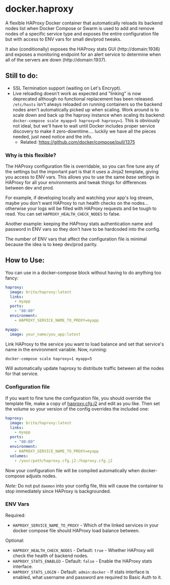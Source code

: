 # docker.haproxy

A flexible HAProxy Docker container that automatically reloads its backend nodes list when Docker Compose or Swarm is used to add and remove nodes of a specific service type and exposes the entire configuration file but with access to ENV vars for small dev/prod tweaks.

It also (conditionally) exposes the HAProxy stats GUI (http://domain:1936) and exposes a monitoring endpoint for an alert service to determine when all of the servers are down (http://domain:1937).

## Still to do:

 * SSL Termination support (waiting on Let's Encrypt).
 * Live reloading doesn't work as expected and "linking" is now deprecated although no functional replacement has been released. `/etc/hosts` isn't always reloaded on running containers so the backend nodes aren't automatically picked up when scaling. Work around is to scale down and back up the haproxy instance when scaling its backend: `docker-compose scale myapp=5 haproxy=0 haproxy=1`. This is obviously not ideal, but we'll have to wait until Docker includes proper service discovery to make it zero-downtime.... luckily we have all the pieces needed, just need notice and the info.
   * Related: https://github.com/docker/compose/pull/1375

### Why is this flexible?

The HAProxy configuration file is overridable, so you can fine tune any of the settings but the important part is that it uses a Jinja2 template, giving you access to ENV vars. This allows you to use the same _base_ settings in HAProxy for all your environments and tweak things for differences between dev and prod.

For example, if developing locally and watching your app's log stream, maybe you don't want HAProxy to run health checks on the nodes... otherwise your logs will be filled with HAProxy requests and be tough to read. You can set `HAPROXY_HEALTH_CHECK_NODES` to false.

Another example: keeping the HAProxy stats authentication name and password in ENV vars so they don't have to be hardcoded into the config.

The number of ENV vars that affect the configuration file is minimal because the idea is to keep dev/prod parity.

## How to Use:

You can use in a docker-compose block without having to do anything too fancy:

```yaml
haproxy:
  image: brite/haproxy:latest
  links:
    - myapp
  ports:
    - "80:80"
  environment:
    - HAPROXY_SERVICE_NAME_TO_PROXY=myapp

myapp:
  image: your_name/you_app:latest

```

Link HAProxy to the service you want to load balance and set that service's name in the environment variable. Now, running:

```bash
docker-compose scale haproxy=1 myapp=5
```

Will automatically update haproxy to distribute traffic between all the nodes for that service.

### Configuration file

If you want to fine tune the configuration file, you should override the template file, make a copy of [haproxy.cfg.j2](haproxy.cfg.j2) and edit as you like.  Then set the volume so your version of the config overrides the included one:

```yaml
haproxy:
  image: brite/haproxy:latest
  links:
    - myapp
  ports:
    - "80:80"
  environment:
    - HAPROXY_SERVICE_NAME_TO_PROXY=myapp
  volumes:
    - /your/path/haproxy.cfg.j2:/haproxy.cfg.j2
```

Now your configuration file will be compiled automatically when docker-compose adjusts nodes.

_Note:_ Do not put `daemon` into your config file, this will cause the container to stop immediately since HAProxy is backgrounded.

### ENV Vars

Required:
 * `HAPROXY_SERVICE_NAME_TO_PROXY` - Which of the linked services in your docker compose file should HAProxy load balance between.

Optional:
 * `HAPROXY_HEALTH_CHECK_NODES` - Default: `true` - Whether HAProxy will check the health of backend nodes.
 * `HAPROXY_STATS_ENABLED` - Default: `false` - Enable the HAProxy stats interface.
 * `HAPROXY_STATS_LOGIN` - Default: `admin:docker` - If stats interface is enabled, what username and password are required to Basic Auth to it.
